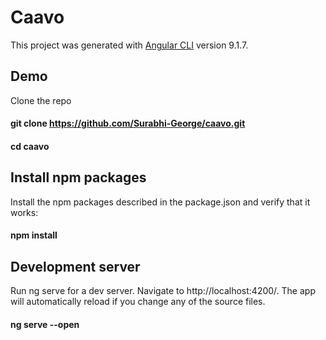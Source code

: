 # Caavo

This project was generated with [Angular CLI](https://github.com/angular/angular-cli) version 9.1.7.


## Demo

Clone the repo

#### git clone https://github.com/Surabhi-George/caavo.git

#### cd caavo

## Install npm packages
Install the npm packages described in the package.json and verify that it works:

#### npm install


## Development server
Run ng serve for a dev server. Navigate to http://localhost:4200/. The app will automatically reload if you change any of the source files.

#### ng serve --open
